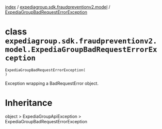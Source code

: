 [index](index.md) /
[expediagroup.sdk.fraudpreventionv2.model](expediagroup.sdk.fraudpreventionv2.model.md)
/
[ExpediaGroupBadRequestErrorException](ExpediaGroupBadRequestErrorException.md)

# class `expediagroup.sdk.fraudpreventionv2.model.ExpediaGroupBadRequestErrorException`

```
ExpediaGroupBadRequestErrorException(
)
```

Exception wrapping a BadRequestError object.

# Inheritance

object > ExpediaGroupApiException >
ExpediaGroupBadRequestErrorException
